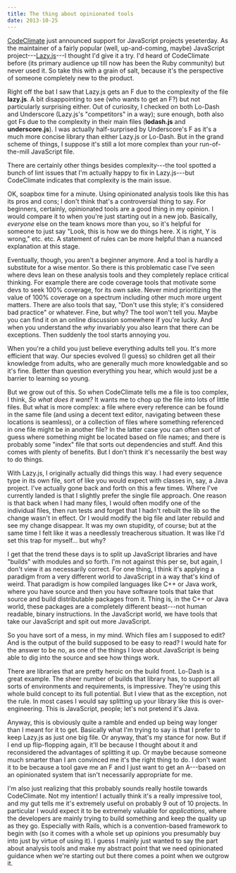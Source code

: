 ```yaml
---
title: The thing about opinionated tools
date: 2013-10-25
---
```


[CodeClimate](http://codeclimate.com/) just announced support for JavaScript projects yeseterday. As the maintainer of a fairly popular (well, up-and-coming, maybe) JavaScript project---[Lazy.js](http://danieltao.com/lazy.js/)---I thought I'd give it a try. I'd heard of CodeClimate before (its primary audience up till now has been the Ruby community) but never used it. So take this with a grain of salt, because it's the perspective of someone completely new to the product.

Right off the bat I saw that Lazy.js gets an F due to the complexity of the file **lazy.js**. A bit disappointing to see (who wants to get an F?) but not particularly surprising either. Out of curiosity, I checked on both Lo-Dash and Underscore (Lazy.js's "competitors" in a way); sure enough, both also got Fs due to the complexity in their main files (**lodash.js** and **underscore.js**). I was actually half-surprised by Underscore's F as it's a much more concise library than either Lazy.js or Lo-Dash. But in the grand scheme of things, I suppose it's still a lot more complex than your run-of-the-mill JavaScript file.

There are certainly other things besides complexity---the tool spotted a bunch of lint issues that I'm actually happy to fix in Lazy.js---but CodeClimate indicates that complexity is the main issue.

OK, soapbox time for a minute. Using opinionated analysis tools like this has its pros and cons; I don't think that's a controversial thing to say. For beginners, certainly, opinionated tools are a good thing in my opinion. I would compare it to when you're just starting out in a new job. Basically, *everyone* else on the team knows more than you, so it's helpful for someone to just say "Look, this is how we do things here. X is right, Y is wrong," etc. etc. A statement of rules can be more helpful than a nuanced explanation at this stage.

Eventually, though, you aren't a beginner anymore. And a tool is hardly a substitute for a wise mentor. So there is this problematic case I've seen where devs lean on these analysis tools and they completely replace critical thinking. For example there are code coverage tools that motivate some devs to seek 100% coverage, for its own sake. Never mind prioritizing the value of 100% coverage on a spectrum including other much more urgent matters. There are also tools that say, "Don't use this style; it's considered bad practice" or whatever. Fine, but why? The tool won't tell you. Maybe you can find it on an online discussion somewhere if you're lucky. And when you understand the *why* invariably you also learn that there can be exceptions. Then suddenly the tool starts annoying you.

When you're a child you just believe everything adults tell you. It's more efficient that way. Our species evolved (I guess) so children get all their knowledge from adults, who are generally much more knowledgable and so it's fine. Better than question everything you hear, which would just be a barrier to learning so young.

But we grow out of this. So when CodeClimate tells me a file is too complex, I think, *So what does it want?* It wants me to chop up the file into lots of little files. But what is more complex: a file where every reference can be found in the same file (and using a decent text editor, navigating between these locations is seamless), or a collection of files where something referenced in one file might be in another file? In the latter case you can often sort of guess where something might be located based on file names; and there is probably some "index" file that sorts out dependencies and stuff. And this comes with plenty of benefits. But I don't think it's necessarily the best way to do things.

With Lazy.js, I originally actually did things this way. I had every sequence type in its own file, sort of like you would expect with classes in, say, a Java project. I've actually gone back and forth on this a few times. Where I've currently landed is that I slightly prefer the single file approach. One reason is that back when I had many files, I would often modify one of the individual files, then run tests and forget that I hadn't rebuilt the lib so the change wasn't in effect. Or I would modify the big file and later rebuild and see my change disappear. It was my own stupidity, of course; but at the same time I felt like it was a needlessly treacherous situation. It was like I'd set this trap for myself... but why?

I get that the trend these days is to split up JavaScript libraries and have "builds" with modules and so forth. I'm not against this per se, but again, I don't view it as necessarily correct. For one thing, I think it's applying a paradigm from a very different world to JavaScript in a way that's kind of weird. That paradigm is how compiled languages like C++ or Java work, where you have source and then you have software tools that take that source and build distributable packages from it. Thing is, in the C++ or Java world, these packages are a completely different beast---not human readable, binary instructions. In the JavaScript world, we have tools that take our JavaScript and spit out more JavaScript.

So you have sort of a mess, in my mind. Which files am I supposed to edit? And is the output of the build supposed to be easy to read? I would hate for the answer to be no, as one of the things I love about JavaScript is being able to dig into the source and see how things work.

There are libraries that are pretty heroic on the build front. Lo-Dash is a great example. The sheer number of builds that library has, to support all sorts of environments and requirements, is impressive. They're using this whole build concept to its full potential. But I view that as the exception, not the rule. In most cases I would say splitting up your library like this is over-engineering. This is JavaScript, people; let's not pretend it's Java.

Anyway, this is obviously quite a ramble and ended up being way longer than I meant for it to get. Basically what I'm trying to say is that I prefer to keep Lazy.js as just one big file. Or anyway, that's my stance for now. But if I end up flip-flopping again, it'll be because I thought about it and reconsidered the advantages of splitting it up. Or maybe because someone much smarter than I am convinced me it's the right thing to do. I don't want it to be because a tool gave me an F and I just want to get an A---based on an opinionated system that isn't necessarily appropriate for me.

I'm also just realizing that this probably sounds really hostile towards CodeClimate. Not my intention! I actually think it's a really impressive tool, and my gut tells me it's extremely useful on probably 9 out of 10 projects. In particular I would expect it to be extremely valuable for *applications*, where the developers are mainly trying to build something and keep the quality up as they go. Especially with Rails, which is a convention-based framework to begin with (so it comes with a whole set up opinions you presumably buy into just by virtue of using it). I guess I mainly just wanted to say the part about analysis tools and make my abstract point that we need opinionated guidance when we're starting out but there comes a point when we outgrow it.
